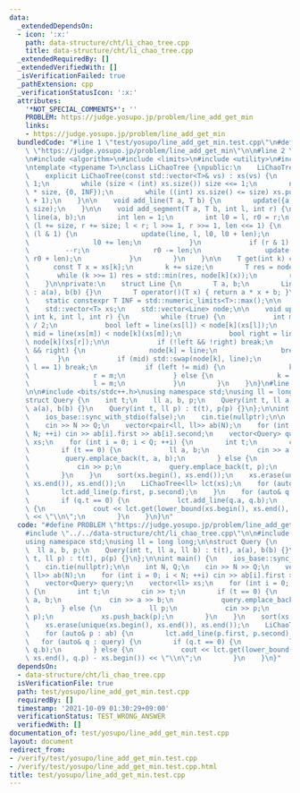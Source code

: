 ```yaml
---
data:
  _extendedDependsOn:
  - icon: ':x:'
    path: data-structure/cht/li_chao_tree.cpp
    title: data-structure/cht/li_chao_tree.cpp
  _extendedRequiredBy: []
  _extendedVerifiedWith: []
  _isVerificationFailed: true
  _pathExtension: cpp
  _verificationStatusIcon: ':x:'
  attributes:
    '*NOT_SPECIAL_COMMENTS*': ''
    PROBLEM: https://judge.yosupo.jp/problem/line_add_get_min
    links:
    - https://judge.yosupo.jp/problem/line_add_get_min
  bundledCode: "#line 1 \"test/yosupo/line_add_get_min.test.cpp\"\n#define PROBLEM\
    \ \"https://judge.yosupo.jp/problem/line_add_get_min\"\n\n#line 2 \"data-structure/cht/li_chao_tree.cpp\"\
    \n#include <algorithm>\n#include <limits>\n#include <utility>\n#include <vector>\n\
    \ntemplate <typename T>\nclass LiChaoTree {\npublic:\n    LiChaoTree() = default;\n\
    \    explicit LiChaoTree(const std::vector<T>& vs) : xs(vs) {\n        size =\
    \ 1;\n        while (size < (int) xs.size()) size <<= 1;\n        node.resize(2\
    \ * size, {0, INF});\n        while ((int) xs.size() <= size) xs.push_back(xs.back()\
    \ + 1);\n    }\n\n    void add_line(T a, T b) {\n        update({a, b}, 1, 0,\
    \ size);\n    }\n\n    void add_segment(T a, T b, int l, int r) {\n        Line\
    \ line(a, b);\n        int len = 1;\n        int l0 = l, r0 = r;\n        for\
    \ (l += size, r += size; l < r; l >>= 1, r >>= 1, len <<= 1) {\n            if\
    \ (l & 1) {\n                update(line, l, l0, l0 + len);\n                ++l;\n\
    \                l0 += len;\n            }\n            if (r & 1) {\n       \
    \         --r;\n                r0 -= len;\n                update(line, r, r0,\
    \ r0 + len);\n            }\n        }\n    }\n\n    T get(int k) const {\n  \
    \      const T x = xs[k];\n        k += size;\n        T res = node[k](x);\n \
    \       while (k >>= 1) res = std::min(res, node[k](x));\n        return res;\n\
    \    }\n\nprivate:\n    struct Line {\n        T a, b;\n        Line(T a, T b)\
    \ : a(a), b(b) {}\n        T operator()(T x) { return a * x + b; }\n    };\n\n\
    \    static constexpr T INF = std::numeric_limits<T>::max();\n\n    int size;\n\
    \    std::vector<T> xs;\n    std::vector<Line> node;\n\n    void update(Line line,\
    \ int k, int l, int r) {\n        while (true) {\n            int m = (l + r)\
    \ / 2;\n            bool left = line(xs[l]) < node[k](xs[l]);\n            bool\
    \ mid = line(xs[m]) < node[k](xs[m]);\n            bool right = line(xs[r]) <\
    \ node[k](xs[r]);\n\n            if (!left && !right) break;\n            if (left\
    \ && right) {\n                node[k] = line;\n                break;\n     \
    \       }\n            if (mid) std::swap(node[k], line);\n            if (r -\
    \ l == 1) break;\n            if (left != mid) {\n                k = 2 * k;\n\
    \                r = m;\n            } else {\n                k = 2 * k + 1;\n\
    \                l = m;\n            }\n        }\n    }\n}\n#line 4 \"test/yosupo/line_add_get_min.test.cpp\"\
    \n\n#include <bits/stdc++.h>\nusing namespace std;\nusing ll = long long;\n\n\
    struct Query {\n    int t;\n    ll a, b, p;\n    Query(int t, ll a, ll b) : t(t),\
    \ a(a), b(b) {}\n    Query(int t, ll p) : t(t), p(p) {}\n};\n\nint main() {\n\
    \    ios_base::sync_with_stdio(false);\n    cin.tie(nullptr);\n\n    int N, Q;\n\
    \    cin >> N >> Q;\n    vector<pair<ll, ll>> ab(N);\n    for (int i = 0; i <\
    \ N; ++i) cin >> ab[i].first >> ab[i].second;\n    vector<Query> query;\n    vector<ll>\
    \ xs;\n    for (int i = 0; i < Q; ++i) {\n        int t;\n        cin >> t;\n\
    \        if (t == 0) {\n            ll a, b;\n            cin >> a >> b;\n   \
    \         query.emplace_back(t, a, b);\n        } else {\n            ll p;\n\
    \            cin >> p;\n            query.emplace_back(t, p);\n            xs.push_back(p);\n\
    \        }\n    }\n    sort(xs.begin(), xs.end());\n    xs.erase(unique(xs.begin(),\
    \ xs.end()), xs.end());\n    LiChaoTree<ll> lct(xs);\n    for (auto& p : ab) {\n\
    \        lct.add_line(p.first, p.second);\n    }\n    for (auto& q : query) {\n\
    \        if (q.t == 0) {\n            lct.add_line(q.a, q.b);\n        } else\
    \ {\n            cout << lct.get(lower_bound(xs.begin(), xs.end(), q.p) - xs.begin())\
    \ << \"\\n\";\n        }\n    }\n}\n"
  code: "#define PROBLEM \"https://judge.yosupo.jp/problem/line_add_get_min\"\n\n\
    #include \"../../data-structure/cht/li_chao_tree.cpp\"\n\n#include <bits/stdc++.h>\n\
    using namespace std;\nusing ll = long long;\n\nstruct Query {\n    int t;\n  \
    \  ll a, b, p;\n    Query(int t, ll a, ll b) : t(t), a(a), b(b) {}\n    Query(int\
    \ t, ll p) : t(t), p(p) {}\n};\n\nint main() {\n    ios_base::sync_with_stdio(false);\n\
    \    cin.tie(nullptr);\n\n    int N, Q;\n    cin >> N >> Q;\n    vector<pair<ll,\
    \ ll>> ab(N);\n    for (int i = 0; i < N; ++i) cin >> ab[i].first >> ab[i].second;\n\
    \    vector<Query> query;\n    vector<ll> xs;\n    for (int i = 0; i < Q; ++i)\
    \ {\n        int t;\n        cin >> t;\n        if (t == 0) {\n            ll\
    \ a, b;\n            cin >> a >> b;\n            query.emplace_back(t, a, b);\n\
    \        } else {\n            ll p;\n            cin >> p;\n            query.emplace_back(t,\
    \ p);\n            xs.push_back(p);\n        }\n    }\n    sort(xs.begin(), xs.end());\n\
    \    xs.erase(unique(xs.begin(), xs.end()), xs.end());\n    LiChaoTree<ll> lct(xs);\n\
    \    for (auto& p : ab) {\n        lct.add_line(p.first, p.second);\n    }\n \
    \   for (auto& q : query) {\n        if (q.t == 0) {\n            lct.add_line(q.a,\
    \ q.b);\n        } else {\n            cout << lct.get(lower_bound(xs.begin(),\
    \ xs.end(), q.p) - xs.begin()) << \"\\n\";\n        }\n    }\n}"
  dependsOn:
  - data-structure/cht/li_chao_tree.cpp
  isVerificationFile: true
  path: test/yosupo/line_add_get_min.test.cpp
  requiredBy: []
  timestamp: '2021-10-09 01:30:29+09:00'
  verificationStatus: TEST_WRONG_ANSWER
  verifiedWith: []
documentation_of: test/yosupo/line_add_get_min.test.cpp
layout: document
redirect_from:
- /verify/test/yosupo/line_add_get_min.test.cpp
- /verify/test/yosupo/line_add_get_min.test.cpp.html
title: test/yosupo/line_add_get_min.test.cpp
---
```


